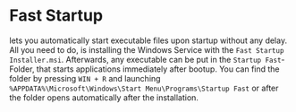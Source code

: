 # Fast Startup

lets you automatically start executable files upon startup without any delay. All you need to do, is installing the Windows Service with the `Fast Startup Installer.msi`. Afterwards, any executable can be put in the `Startup Fast`-Folder, that starts applications immediately after bootup. You can find the folder by pressing `WIN + R` and launching `%APPDATA%\Microsoft\Windows\Start Menu\Programs\Startup Fast` or after the folder opens automatically after the installation.
